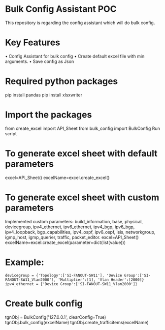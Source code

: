 # Bulk Config Assistant POC
This repository is regarding the config assistant which will do bulk config.

# Key Features
•	Config Assistant for bulk config
•	Create default excel file with min arguments.
•	Save config as Json

# Required python packages
pip install pandas
pip install xlsxwriter

# Import the packages
from create_excel import API_Sheet
from bulk_config import BulkConfig
Run script

# To generate excel sheet with default parameters
excel=API_Sheet()
excelName=excel.create_excel()

# To generate excel sheet with custom parameters
Implemented custom parameters: build_information, base, physical, devicegroup, ipv4_ethernet, ipv6_ethernet, ipv4_bgp, ipv6_bgp, ipv4_loopback, bgp_capabilities, ipv4_ospf, ipv6_ospf, isis, networkgroup, igmp_host, igmp_querier, traffic, packet_editor.
excel=API_Sheet()
excelName=excel.create_excel(parameter=dict(list(value)))
# Example:
	devicegroup = {'Topology':['SI-FANOUT-SW11'], 'Device Group':['SI-FANOUT-SW11_Vlan2000'], 'Multiplier':[1], 'Vlan Header':[2000]}
	ipv4_ethernet = {'Device Group':['SI-FANOUT-SW11_Vlan2000']}

# Create bulk config
tgnObj = BulkConfig('127.0.0.1', clearConfig=True)
tgnObj.bulk_config(excelName)
tgnObj.create_trafficitems(excelName)

